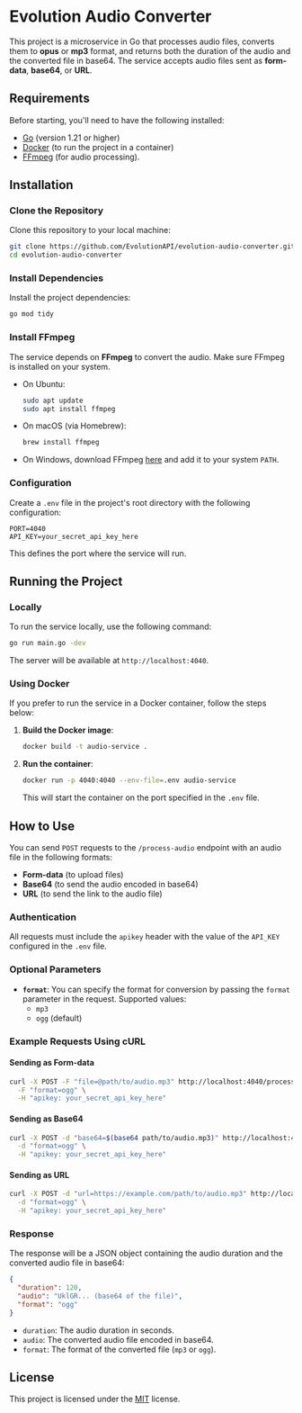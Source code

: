 # Evolution Audio Converter

This project is a microservice in Go that processes audio files, converts them to **opus** or **mp3** format, and returns both the duration of the audio and the converted file in base64. The service accepts audio files sent as **form-data**, **base64**, or **URL**.

## Requirements

Before starting, you'll need to have the following installed:

- [Go](https://golang.org/doc/install) (version 1.21 or higher)
- [Docker](https://docs.docker.com/get-docker/) (to run the project in a container)
- [FFmpeg](https://ffmpeg.org/download.html) (for audio processing).

## Installation

### Clone the Repository

Clone this repository to your local machine:

```bash
git clone https://github.com/EvolutionAPI/evolution-audio-converter.git
cd evolution-audio-converter
```

### Install Dependencies

Install the project dependencies:

```bash
go mod tidy
```

### Install FFmpeg

The service depends on **FFmpeg** to convert the audio. Make sure FFmpeg is installed on your system.

- On Ubuntu:

  ```bash
  sudo apt update
  sudo apt install ffmpeg
  ```

- On macOS (via Homebrew):

  ```bash
  brew install ffmpeg
  ```

- On Windows, download FFmpeg [here](https://ffmpeg.org/download.html) and add it to your system `PATH`.

### Configuration

Create a `.env` file in the project's root directory with the following configuration:

```env
PORT=4040
API_KEY=your_secret_api_key_here
```

This defines the port where the service will run.

## Running the Project

### Locally

To run the service locally, use the following command:

```bash
go run main.go -dev
```

The server will be available at `http://localhost:4040`.

### Using Docker

If you prefer to run the service in a Docker container, follow the steps below:

1. **Build the Docker image**:

   ```bash
   docker build -t audio-service .
   ```

2. **Run the container**:

   ```bash
   docker run -p 4040:4040 --env-file=.env audio-service
   ```

   This will start the container on the port specified in the `.env` file.

## How to Use

You can send `POST` requests to the `/process-audio` endpoint with an audio file in the following formats:

- **Form-data** (to upload files)
- **Base64** (to send the audio encoded in base64)
- **URL** (to send the link to the audio file)

### Authentication

All requests must include the `apikey` header with the value of the `API_KEY` configured in the `.env` file.

### Optional Parameters

- **`format`**: You can specify the format for conversion by passing the `format` parameter in the request. Supported values:
  - `mp3`
  - `ogg` (default)

### Example Requests Using cURL

#### Sending as Form-data

```bash
curl -X POST -F "file=@path/to/audio.mp3" http://localhost:4040/process-audio \
  -F "format=ogg" \
  -H "apikey: your_secret_api_key_here"
```

#### Sending as Base64

```bash
curl -X POST -d "base64=$(base64 path/to/audio.mp3)" http://localhost:4040/process-audio \
  -d "format=ogg" \
  -H "apikey: your_secret_api_key_here"
```

#### Sending as URL

```bash
curl -X POST -d "url=https://example.com/path/to/audio.mp3" http://localhost:4040/process-audio \
  -d "format=ogg" \
  -H "apikey: your_secret_api_key_here"
```

### Response

The response will be a JSON object containing the audio duration and the converted audio file in base64:

```json
{
  "duration": 120,
  "audio": "UklGR... (base64 of the file)",
  "format": "ogg"
}
```

- `duration`: The audio duration in seconds.
- `audio`: The converted audio file encoded in base64.
- `format`: The format of the converted file (`mp3` or `ogg`).

## License

This project is licensed under the [MIT](LICENSE) license.
